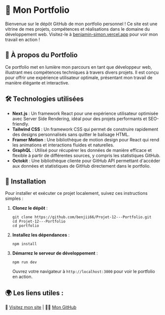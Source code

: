 # 🌟 Mon Portfolio

Bienvenue sur le dépôt GitHub de mon portfolio personnel ! Ce site est une vitrine de mes projets, compétences et réalisations dans le domaine du développement web. Visitez-le à [benjamin-simon.vercel.app](https://benjamin-simon.vercel.app) pour voir mon travail en action !

## 🚀 À propos du Portfolio

Ce portfolio met en lumière mon parcours en tant que développeur web, illustrant mes compétences techniques à travers divers projets. Il est conçu pour offrir une expérience utilisateur optimale, présentant mon travail de manière élégante et interactive.

## 🛠 Technologies utilisées

- **Next.js** : Un framework React pour une expérience utilisateur optimisée avec Server Side Rendering, idéal pour des projets performants et SEO-friendly.
- **Tailwind CSS** : Un framework CSS qui permet de construire rapidement des designs personnalisés sans quitter le balisage HTML.
- **Framer Motion** : Une bibliothèque de motion design pour React qui rend les animations et interactions fluides et naturelles.
- **GraphQL** : Utilisé pour récupérer les données de manière efficace et flexible à partir de différentes sources, y compris les statistiques GitHub.
- **Octokit** : Une bibliothèque cliente pour GitHub API permettant d'accéder aux données et statistiques de GitHub directement dans le portfolio.

## 🔧 Installation

Pour installer et exécuter ce projet localement, suivez ces instructions simples :

1. **Clonez le dépôt** :

   ```shell
   git clone https://github.com/benjii66/Projet-12---Portfolio.git
   cd Projet-12---Portfolio
   cd portfolio
   ```

2. **Installez les dépendances** :

   ```shell
   npm install
   ```

3. **Démarrez le serveur de développement** :

   ```shell
   npm run dev
   ```

   Ouvrez votre navigateur à `http://localhost:3000` pour voir le portfolio en action.

## 🌍 Les liens utiles :

🔗 [Visitez mon site](https://benjamin-simon.vercel.app) | 👨‍💻 [Mon GitHub](https://github.com/benjii66)
